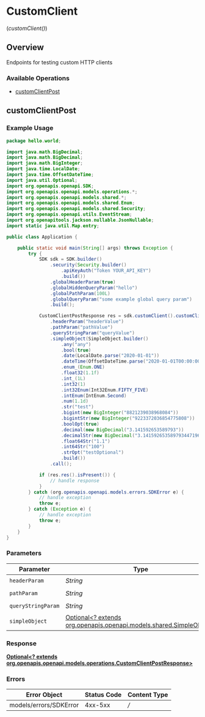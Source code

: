 # CustomClient
(*customClient()*)

## Overview

Endpoints for testing custom HTTP clients

### Available Operations

* [customClientPost](#customclientpost)

## customClientPost

### Example Usage

```java
package hello.world;

import java.math.BigDecimal;
import java.math.BigDecimal;
import java.math.BigInteger;
import java.time.LocalDate;
import java.time.OffsetDateTime;
import java.util.Optional;
import org.openapis.openapi.SDK;
import org.openapis.openapi.models.operations.*;
import org.openapis.openapi.models.shared.*;
import org.openapis.openapi.models.shared.Enum;
import org.openapis.openapi.models.shared.Security;
import org.openapis.openapi.utils.EventStream;
import org.openapitools.jackson.nullable.JsonNullable;
import static java.util.Map.entry;

public class Application {

    public static void main(String[] args) throws Exception {
        try {
            SDK sdk = SDK.builder()
                .security(Security.builder()
                    .apiKeyAuth("Token YOUR_API_KEY")
                    .build())
                .globalHeaderParam(true)
                .globalHiddenQueryParam("hello")
                .globalPathParam(100L)
                .globalQueryParam("some example global query param")
                .build();

            CustomClientPostResponse res = sdk.customClient().customClientPost()
                .headerParam("headerValue")
                .pathParam("pathValue")
                .queryStringParam("queryValue")
                .simpleObject(SimpleObject.builder()
                    .any("any")
                    .bool(true)
                    .date(LocalDate.parse("2020-01-01"))
                    .dateTime(OffsetDateTime.parse("2020-01-01T00:00:00.001Z"))
                    .enum_(Enum.ONE)
                    .float32(1.1f)
                    .int_(1L)
                    .int32(1)
                    .int32Enum(Int32Enum.FIFTY_FIVE)
                    .intEnum(IntEnum.Second)
                    .num(1.1d)
                    .str("test")
                    .bigint(new BigInteger("8821239038968084"))
                    .bigintStr(new BigInteger("9223372036854775808"))
                    .boolOpt(true)
                    .decimal(new BigDecimal("3.141592653589793"))
                    .decimalStr(new BigDecimal("3.14159265358979344719667586"))
                    .float64Str("1.1")
                    .int64Str("100")
                    .strOpt("testOptional")
                    .build())
                .call();

            if (res.res().isPresent()) {
                // handle response
            }
        } catch (org.openapis.openapi.models.errors.SDKError e) {
            // handle exception
            throw e;
        } catch (Exception e) {
            // handle exception
            throw e;
        }
    }
}
```

### Parameters

| Parameter                                                                                                  | Type                                                                                                       | Required                                                                                                   | Description                                                                                                | Example                                                                                                    |
| ---------------------------------------------------------------------------------------------------------- | ---------------------------------------------------------------------------------------------------------- | ---------------------------------------------------------------------------------------------------------- | ---------------------------------------------------------------------------------------------------------- | ---------------------------------------------------------------------------------------------------------- |
| `headerParam`                                                                                              | *String*                                                                                                   | :heavy_check_mark:                                                                                         | N/A                                                                                                        | headerValue                                                                                                |
| `pathParam`                                                                                                | *String*                                                                                                   | :heavy_check_mark:                                                                                         | N/A                                                                                                        | pathValue                                                                                                  |
| `queryStringParam`                                                                                         | *String*                                                                                                   | :heavy_check_mark:                                                                                         | N/A                                                                                                        | queryValue                                                                                                 |
| `simpleObject`                                                                                             | [Optional<? extends org.openapis.openapi.models.shared.SimpleObject>](../../models/shared/SimpleObject.md) | :heavy_minus_sign:                                                                                         | N/A                                                                                                        |                                                                                                            |


### Response

**[Optional<? extends org.openapis.openapi.models.operations.CustomClientPostResponse>](../../models/operations/CustomClientPostResponse.md)**
### Errors

| Error Object           | Status Code            | Content Type           |
| ---------------------- | ---------------------- | ---------------------- |
| models/errors/SDKError | 4xx-5xx                | */*                    |

